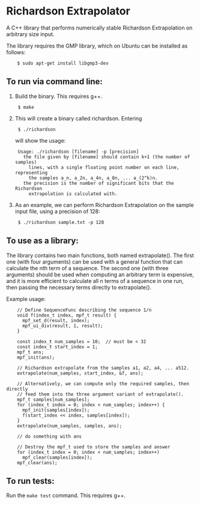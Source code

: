 Richardson Extrapolator
=======================

A C++ library that performs numerically stable Richardson Extrapolation on arbitrary size input.

The library requires the GMP library, which on Ubuntu can be installed as follows:

        $ sudo apt-get install libgmp3-dev


To run via command line:
------------------------

1. Build the binary. This requires g++.

        $ make

2. This will create a binary called richardson. Entering

        $ ./richardson

   will show the usage:

        Usage: ./richardson [filename] -p [precision]
          the file given by [filename] should contain k+1 (the number of samples)
            lines, with a single floating point number on each line, representing
            the samples a_n, a_2n, a_4n, a_8n, ... a_(2^k)n.
          the precision is the number of significant bits that the Richardson
            extrapolation is calculated with.

3. As an example, we can perform Richardson Extrapolation on the sample input file, using a precision of 128:

        $ ./richardson sample.txt -p 128


To use as a library:
--------------------

The library contains two main functions, both named extrapolate(). The
first one (with four arguments) can be used with a general function that
can calculate the nth term of a sequence. The second one (with three
arguments) should be used when computing an arbitrary term is expensive,
and it is more efficient to calculate all n terms of a sequence in one
run, then passing the necessary terms directly to extrapolate().

Example usage:

        // Define SequenceFunc describing the sequence 1/n
        void f(index_t index, mpf_t result) {
          mpf_set_d(result, index);
          mpf_ui_div(result, 1, result);
        }
        
        const index_t num_samples = 10;  // must be < 32
        const index_t start_index = 1;
        mpf_t ans;
        mpf_init(ans);
        
        // Richardson extrapolate from the samples a1, a2, a4, ... a512.
        extrapolate(num_samples, start_index, &f, ans);
        
        // Alternatively, we can compute only the required samples, then directly
        // feed them into the three argument variant of extrapolate().
        mpf_t samples[num_samples];
        for (index_t index = 0; index < num_samples; index++) {
          mpf_init(samples[index]);
          f(start_index << index, samples[index]);
        }
        extrapolate(num_samples, samples, ans);
        
        // do something with ans
        
        // Destroy the mpf_t used to store the samples and answer
        for (index_t index = 0; index < num_samples; index++)
          mpf_clear(samples[index]);
        mpf_clear(ans);


To run tests:
-------------

Run the `make test` command. This requires g++.

